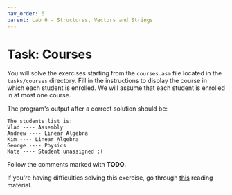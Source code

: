 ```yaml
---
nav_order: 6
parent: Lab 6 - Structures, Vectors and Strings
---
```


# Task: Courses

You will solve the exercises starting from the `courses.asm` file located in the `tasks/courses` directory.
Fill in the instructions to display the course in which each student is enrolled.
We will assume that each student is enrolled in at most one course.

The program's output after a correct solution should be:

```Assembly
The students list is:
Vlad ---- Assembly
Andrew ---- Linear Algebra
Kim ---- Linear Algebra
George ---- Physics
Kate ---- Student unassigned :(
```

Follow the comments marked with **TODO**.

If you're having difficulties solving this exercise, go through [this](../../reading/arrays.md) reading material.
